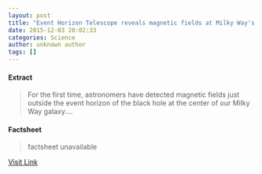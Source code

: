 ```yaml
---
layout: post
title: "Event Horizon Telescope reveals magnetic fields at Milky Way's central black hole"
date: 2015-12-03 20:02:33
categories: Science
author: unknown author
tags: []
---
```



#### Extract
>For the first time, astronomers have detected magnetic fields just outside the event horizon of the black hole at the center of our Milky Way galaxy....

#### Factsheet
>factsheet unavailable

[Visit Link](http://www.sciencedaily.com/releases/2015/12/151203150233.htm)


